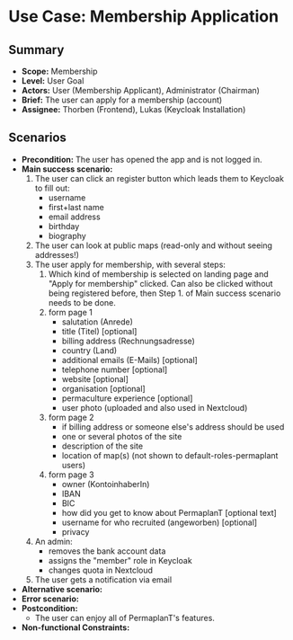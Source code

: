 # Use Case: Membership Application

## Summary

- **Scope:** Membership
- **Level:** User Goal
- **Actors:** User (Membership Applicant), Administrator (Chairman)
- **Brief:** The user can apply for a membership (account)
- **Assignee:** Thorben (Frontend), Lukas (Keycloak Installation)

## Scenarios

- **Precondition:**
  The user has opened the app and is not logged in.
- **Main success scenario:**
  1. The user can click an register button which leads them to Keycloak to fill out:
     - username
     - first+last name
     - email address
     - birthday
     - biography
  2. The user can look at public maps (read-only and without seeing addresses!)
  3. The user apply for membership, with several steps:
     1. Which kind of membership is selected on landing page and "Apply for membership" clicked.
        Can also be clicked without being registered before, then Step 1. of Main success scenario needs to be done.
     2. form page 1
        - salutation (Anrede)
        - title (Titel) [optional]
        - billing address (Rechnungsadresse)
        - country (Land)
        - additional emails (E-Mails) [optional]
        - telephone number [optional]
        - website [optional]
        - organisation [optional]
        - permaculture experience [optional]
        - user photo (uploaded and also used in Nextcloud)
     3. form page 2
        - if billing address or someone else's address should be used
        - one or several photos of the site
        - description of the site
        - location of map(s) (not shown to default-roles-permaplant users)
     4. form page 3
        - owner (KontoinhaberIn)
        - IBAN
        - BIC
        - how did you get to know about PermaplanT [optional text]
        - username for who recruited (angeworben) [optional]
        - privacy
  4. An admin:
     - removes the bank account data
     - assigns the "member" role in Keycloak
     - changes quota in Nextcloud
  5. The user gets a notification via email
- **Alternative scenario:**
- **Error scenario:**
- **Postcondition:**
  - The user can enjoy all of PermaplanT's features.
- **Non-functional Constraints:**
